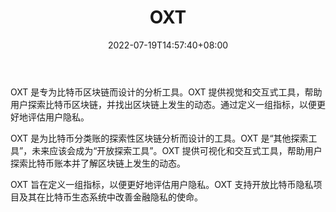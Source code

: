 ﻿---
weight: 
title: "OXT"
description: "OXT 是专为比特币区块链而设计的分析工具"
date: 2022-07-19T14:57:40+08:00
lastmod: 2022-07-19T14:57:40+08:00
draft: false
authors: ["Simon"]
featuredImage: "oxt.jpg"
link: "https://oxt.me/"
tags: ["区块链浏览器","OXT"]
categories: ["navigation"]
navigation: ["区块链浏览器"]
lightgallery: true
toc: true
pinned: false
recommend: false
recommend1: false
---
OXT 是专为比特币区块链而设计的分析工具。OXT 提供视觉和交互式工具，帮助用户探索比特币区块链，并找出区块链上发生的动态。通过定义一组指标，以便更好地评估用户隐私。

OXT 是为比特币分类账的探索性区块链分析而设计的工具。OXT 是“其他探索工具”，未来应该会成为“开放探索工具”。OXT 提供可视化和交互式工具，帮助用户探索比特币账本并了解区块链上发生的动态。

OXT 旨在定义一组指标，以便更好地评估用户隐私。OXT 支持开放比特币隐私项目及其在比特币生态系统中改善金融隐私的使命。
